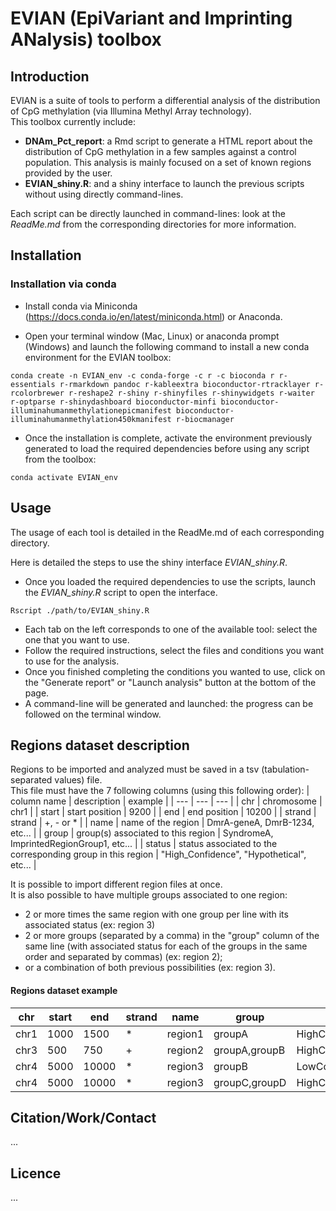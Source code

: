 # EVIAN (EpiVariant and Imprinting ANalysis) toolbox

## Introduction

EVIAN is a suite of tools to perform a differential analysis of the distribution of CpG methylation (via Illumina Methyl Array technology).  
This toolbox currently include:  
* **DNAm_Pct_report**: a Rmd script to generate a HTML report about the distribution of CpG methylation in a few samples against a control population. This analysis is mainly focused on a set of known regions provided by the user.    
* **EVIAN_shiny.R**: and a shiny interface to launch the previous scripts without using directly command-lines.  

Each script can be directly launched in command-lines: look at the *ReadMe.md* from the corresponding directories for more information.  

## Installation

### Installation via conda

* Install conda via Miniconda (https://docs.conda.io/en/latest/miniconda.html) or Anaconda.

* Open your terminal window (Mac, Linux) or anaconda prompt (Windows) and launch the following command to install a new conda environment for the EVIAN toolbox:

```
conda create -n EVIAN_env -c conda-forge -c r -c bioconda r r-essentials r-rmarkdown pandoc r-kableextra bioconductor-rtracklayer r-rcolorbrewer r-reshape2 r-shiny r-shinyfiles r-shinywidgets r-waiter r-optparse r-shinydashboard bioconductor-minfi bioconductor-illuminahumanmethylationepicmanifest bioconductor-illuminahumanmethylation450kmanifest r-biocmanager
```

* Once the installation is complete, activate the environment previously generated to load the required dependencies before using any script from the toolbox:

```
conda activate EVIAN_env
```

## Usage

The usage of each tool is detailed in the ReadMe.md of each corresponding directory.

Here is detailed the steps to use the shiny interface *EVIAN_shiny.R*.

* Once you loaded the required dependencies to use the scripts, launch the *EVIAN_shiny.R* script to open the interface.

```
Rscript ./path/to/EVIAN_shiny.R
```

* Each tab on the left corresponds to one of the available tool: select the one that you want to use.  
* Follow the required instructions, select the files and conditions you want to use for the analysis.  
* Once you finished completing the conditions you wanted to use, click on the "Generate report" or "Launch analysis" button at the bottom of the page.  
* A command-line will be generated and launched: the progress can be followed on the terminal window.  

## Regions dataset description

Regions to be imported and analyzed must be saved in a tsv (tabulation-separated values) file.  
This file must have the 7 following columns (using this following order): 
| column name | description | example | 
| --- | --- |  --- | 
| chr | chromosome | chr1 |
| start | start position | 9200 |
| end | end position | 10200 |
| strand | strand | +, - or * |
| name | name of the region | DmrA-geneA, DmrB-1234, etc... |
| group | group(s) associated to this region | SyndromeA, ImprintedRegionGroup1, etc... |
| status | status associated to the corresponding group in this region | "High_Confidence", "Hypothetical", etc... |


It is possible to import different region files at once.  
It is also possible to have multiple groups associated to one region:
* 2 or more times the same region with one group per line with its associated status (ex: region 3)
* 2 or more groups (separated by a comma) in the "group" column of the same line (with associated status for each of the groups in the same order and separated by commas) (ex: region 2);
* or a combination of both previous possibilities (ex: region 3).

#### Regions dataset example
| chr | start | end  | strand | name | group | status |
| --- | --- | --- | --- | --- | --- | --- |
| chr1 | 1000 | 1500 | * | region1 | groupA | HighConf |
| chr3 | 500 | 750 | + | region2 | groupA,groupB | HighConf,HighConf |
| chr4 | 5000 | 10000 | * | region3 | groupB | LowConf |
| chr4 | 5000 | 10000 | * | region3 | groupC,groupD | HighConf,LowConf |


## Citation/Work/Contact

...

## Licence

...

